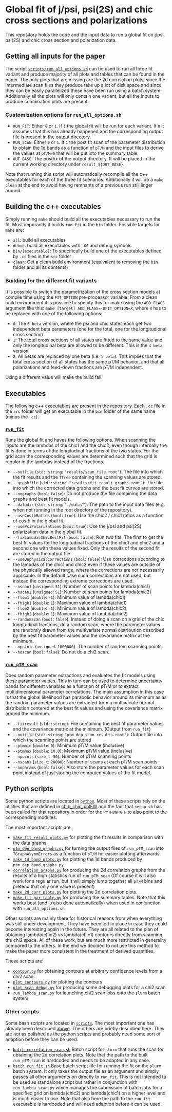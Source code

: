 # Global fit of j/psi, psi(2S) and chic cross sections and polarizations

This repository holds the code and the input data to run a global fit on j/psi,
psi(2S) and chic cross section and polarization data.

## Getting all inputs for the paper
The script [`scripts/run_all_options.sh`](scripts/run_all_options.sh) can be
used to run all three fit variant and produce majority of all plots and tables
that can be found in the paper. The only plots that are missing are the 2d
correlation plots, since the intermediate scan files they produce take up a lot
of disk space and since they can be easily parallelized these have been run
using a batch system. Additionally all the plots will only contain one variant,
but all the inputs to produce combination plots are present.

### Customization options for `run_all_options.sh`
- `RUN_FIT`: Either `0` or `1`. If `1` the global fit will be run for each
  variant. If `0` it assumes that this has already happened and the
  corresponding output file is present in the output directory.
- `RUN_SCAN`: Either `0` or `1`. If `1` the post fit scan of the parameter
  distribution to obtain the 1d bands as a function of `pT/M` and the input
  files to derive the values at `pT/M=5` that will be put into the summary
  table.
- `OUT_BASE`: The postfix of the output directory. It will be placed in the
  current working directory under `result_${OUT_BASE}`.

Note that running this script will automatically recompile all the c++
executables for each of the three fit scenarios. Additionally it will do a `make
clean` at the end to avoid having remnants of a previous run still linger
around.

## Building the c++ executables
Simply running `make` should build all the executables necessary to run the fit.
Most imporantly it builds `run_fit` in the `bin` folder. Possible targets for
`make` are:

- `all`: build all executables
- `debug`: build all executables with `-O0` and debug symbols
- `bin/[executable]`: To specifically build one of the executables defined by
  `.cc` files in the `src` folder
- `clean`: Get a clean build environment (equivalent to removing the `bin`
  folder and all its contents)
  
### Building for the different fit variants
It is possible to switch the parametrization of the cross section models at
compile time using the `FIT_OPTION` pre-processor variable. From a clean build
environment it is possible to specify this for make using the `ADD_FLAGS`
argument like this: `make [target] ADD_FLAGS=-DFIT_OPTION=X`, where `X` has to
be replaced with one of the following options:

- `0`: The `6 beta` version, where the psi and chic states each get two
  independent beta parameters (one for the total, one for the longitudional
  cross section)
- `1`: The total cross sections of all states are fitted to the same value and
  only the longitudinal beta are allowed to be different. This is the `4 beta`
  version
- `2`: All betas are replaced by one beta (i.e. `1 beta`). This implies that the
  total cross section of all states has the same pT/M behavior, and that all
  polarizations and feed-down fractions are pT/M independent.

Using a different value will make the build fail.

## Executables
The following c++ executables are present in the repository. Each `.cc` file in
the `src` folder will get an executable in the `bin` folder of the same name
(minus the `.cc`).

### [`run_fit`](src/run_fit.cc)
Runs the global fit and haves the following options. When scanning the inputs
are the lambdas of the chic1 and the chic2, even though internally the fit is
done in terms of the longitudinal fractions of the two states. For the grid scan
the corresponding values are determined such that the grid is regular in the
lambdas instead of the fractions.

- `--outfile` (`std::string`: `"results/scan_file.root"`): The file into which
  the fit results and the `TTree` containing the scanning values are stored.
- `--graphfile` (`std::string`: `"results/fit_result_graphs.root"`): The file
  into which the corrected data graphs and the best fit curves are stored.
- `--nographs` (`bool`: `false`): Do not produce the file containing the data
  graphs and best fit models.
- `--datadir` (`std::string`: `"./data/"`): The path to the input data files
  (e.g. when not running in  the root directory of the repository).
- `--useCosthRatios` (`bool`: `true`): Use the chic2 / chic1 ratios as a
  function of costh in the global fit.
- `--usePsiPolarizations` (`bool`: `true`): Use the j/psi and psi(2S)
  polarization data in the global fit.
- `--fixLambdasChicBestFit` (`bool`: `false`): Run two fits. The first to get
  the best fit values for the longitudinal fractions of the chic1 and chic2 and
  a second one with these values fixed. Only the results of the second fit are
  stored in the output file.
- `--useUnphysicalCorrections` (`bool`: `false`): Use corrections according to
  the lambdas of the chic1 and chic2 even if these values are outside of the
  physically allowed range, where the corrections are not necessarily
  applicable. In the default case such corrections are not used, but instead the
  corresponding extreme corrections are used.
- `--nscan1` (`unsigned`: `51`): Number of scan points for lambda(chic1)
- `--nscan2` (`unsigned`: `51`): Number of scan points for lambda(chic2)
- `--flow1` (`double`: `-1`): Minimum value of lambda(chic1)
- `--fhigh1` (`double`: `1`): Maximum value of lambda(chic1)
- `--flow2` (`double`: `-1`): Minimum value of lambda(chic2)
- `--fhigh2` (`double`: `1`): Maximum value of lambda(chic2)
- `--randomScan` (`bool`: `false`): Instead of doing a scan on a grid of the
  chic longitudinal fractions, do a random scan, where the parameter values are
  randomly drawn from the multivariate normal distribution described by the best
  fit parameter values and the covariance matrix at the minimum.
- `--npoints` (`unsigned`: `1000000`): The number of random scanning points.
- `--noscan` (`bool`: `false`): Do not do a chi2 scan.

### [`run_pTM_scan`](src/run_pTM_scan)
Does random parameter extractions and evaluates the fit models using these
parameter values. This in turn can be used to determine uncertainty bands for
different variables as a function of pT/M or to extract multidimensional
parameter correlations. The main assumption in this case is that the global
likelihood has parabolic behavior around its minimum as as the random parameter
values are extracted from a multivariate normal distribution centered at the
best fit values and using the covariance matrix around the minimum.

- `--fitresult` (`std::string`): File containing the best fit parameter values
  and the covariance matrix at the minimum. (Output from `run_fit`)
- `--outfile` (`std::string`: `"ptm_dep_scan_results.root"`): Output file into
  which the scanning points are stored
- `--ptmmin` (`double`: `0`): Minimum pT/M value (inclusive)
- `--ptmmax` (`double`: `10.0`): Maximum pT/M value (inclusive)
- `--npoints` (`size_t`: `50`): Number of pT/M scanning points
- `--nscans` (`size_t`: `20000`): Number of scans at each pT/M scan points
- `--noparams` (`bool`: `false`): Also store the parameter values for each scan
  point instead of just storing the computed values of the fit model.

## Python scripts
Some python scripts are located in [`python`](python). Most of these scripts
rely on the utilities that are defined in
[chib_chic_polFW](https://github.com/tmadlener/chib_chic_polFW/tree/master/python)
and the fact that `setup.sh` has been called for that repository in order for
the `PYTHONPATH` to also point to the corresponding modules.

The most important scripts are:
- [`make_fit_result_plots.py`](python/make_fit_result_plots.py) for plotting the
  fit results in comparison with the data graphs.
- [`ptm_dep_band_graphs.py`](python/ptm_dep_band_graphs.py) for turning the output
  files of `run_pTM_scan` into `TGraphAsymmErrors` as a function of `pT/M` for
  easier plotting afterwards.
- [`make_1d_band_plots.py`](python/make_1d_band_plots.py) for plotting the 1d bands
  produced by `ptm_dep_band_graphs.py`
- [`correlation_graphs.py`](python/correlation_graphs.py) for producing the 2d
  correlation graphs from the results of a high statistics run of `run_pTM_scan`
  (Of course it will also work for a regular run, but it will simply lump
  together all `pT/M` bins and pretend that only one value is present)
- [`make_2d_corr_plots.py`](python/make_2d_corr_plots.py) for plotting the 2d correlation plots.
- [`make_fit_par_table.py`](python/make_fit_par_table.py) for producing the summary
  tables. Note that this works best (and is also done automatically) when used
  in conjunction with `run_all_options.sh`

Other scripts are mainly there for historical reasons from when everything was
still under development. They have been left in place in case they could become
interesting again in the future. They are all related to the plan of obtaining
lambda(chic2) vs lambda(chic1) contours directly from scanning the chi2 space.
All of these work, but are much more restricted in generality compared to the
others. In the end we decided to not use this method to make the paper more
consistent in the treatment of derived quantities.

These scripts are:
- [`contour.py`](python/contour.py) for obtaining contours at arbitrary
  confidence levels from a chi2 scan.
- [`plot_contours.py`](python/plot_contours.py) for plotting the contours
- [`plot_scan_debug.py`](python/plot_scan_debug.py) for producing some debugging
  plots for a chi2 scan
- [`run_lambda_scan.py`](python/run_lambda_scan.py) for launching chi2 scan jobs
  onto the `slurm` batch system

### Other scripts
Some bash scripts are located in [`scripts`](scripts). The most important one
has already been described [above](#getting-all-inputs-for-the-paper). The
others are briefly described here. They are not as polished as the python
scripts and probably need some sort of adaption before they can be used.
 
- [`batch_correlation_scan.sh`](scripts/batch_correlation_scan.sh) Batch script
  for `slurm` that runs the scan for obtaining the 2d correlation plots. Note
  that the path to the built `run_pTM_scan` is hardcoded and needs to be adapted
  in any case.
- [`batch_run_fit.sh`](scripts/batch_run_fit.sh) Base batch script file for
  running the fit on the `slurm` batch system. It only takes the output file as
  an argument and simply passes all other arguments on directly to `run_fit`.
  This is not intended to be used as standalone script but rather in conjunction
  with `run_lambda_scan.py` which manages the
  submission of batch jobs for a specified grid on lambda(chic2) and
  lambda(chic1) on a higher level and is much easier to use. Note that also here
  the path to the `run_fit` executable is hardcoded and will need adaption
  before it can be used.

